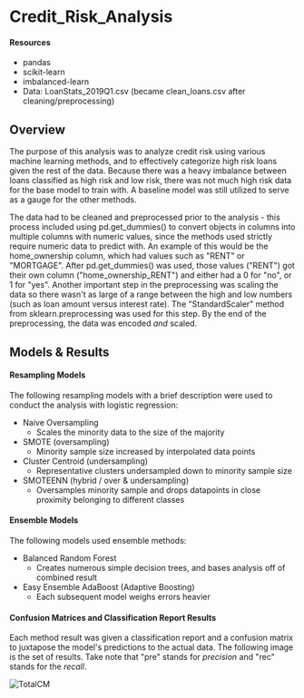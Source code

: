 # Credit_Risk_Analysis
#### Resources
  - pandas
  - scikit-learn
  - imbalanced-learn
  - Data: LoanStats_2019Q1.csv (became clean_loans.csv after cleaning/preprocessing)

## Overview
The purpose of this analysis was to analyze credit risk using various machine learning methods, and to effectively categorize high risk loans given the rest of the data. Because there was a heavy imbalance between loans classified as high risk and low risk, there was not much high risk data for the base model to train with. A baseline model was still utilized to serve as a gauge for the other methods.

The data had to be cleaned and preprocessed prior to the analysis - this process included using pd.get_dummies() to convert objects in columns into multiple columns with numeric values, since the methods used strictly require numeric data to predict with. An example of this would be the home_ownership column, which had values such as "RENT" or "MORTGAGE". After pd.get_dummies() was used, those values ("RENT") got their own column ("home_ownership_RENT") and either had a 0 for "no", or 1 for "yes". Another important step in the preprocessing was scaling the data so there wasn't as large of a range between the high and low numbers (such as loan amount versus interest rate). The "StandardScaler" method from sklearn.preprocessing was used for this step. By the end of the preprocessing, the data was encoded *and* scaled.

## Models & Results
#### Resampling Models
The following resampling models with a brief description were used to conduct the analysis with logistic regression:
 - Naive Oversampling
    - Scales the minority data to the size of the majority 
 - SMOTE (oversampling)
    - Minority sample size increased by interpolated data points
 - Cluster Centroid (undersampling)
    - Representative clusters undersampled down to minority sample size
 - SMOTEENN (hybrid / over & undersampling)
    - Oversamples minority sample and drops datapoints in close proximity belonging to different classes

#### Ensemble Models
The following models used ensemble methods:
  - Balanced Random Forest
    - Creates numerous simple decision trees, and bases analysis off of combined result
  - Easy Ensemble AdaBoost (Adaptive Boosting)
    - Each subsequent model weighs errors heavier

#### Confusion Matrices and Classification Report Results
Each method result was given a classification report and a confusion matrix to juxtapose the model's predictions to the actual data. The following image is the set of results. Take note that "pre" stands for *precision* and "rec" stands for the *recall*.

![TotalCM](https://user-images.githubusercontent.com/92493572/155912127-e6eb1e2a-ac32-4fb4-a21a-5bb303c772a0.png)

